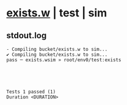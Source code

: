 # [exists.w](../../../../../../examples/tests/sdk_tests/bucket/exists.w) | test | sim

## stdout.log
```log
- Compiling bucket/exists.w to sim...
✔ Compiling bucket/exists.w to sim...
pass ─ exists.wsim » root/env0/test:exists
 




Tests 1 passed (1) 
Duration <DURATION>

```

